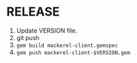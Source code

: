 RELEASE
=======

1. Update VERSION file.
1. git push
1. `gem build mackerel-client.gemspec`
1. `gem push mackerel-client-$VERSION.gem`
